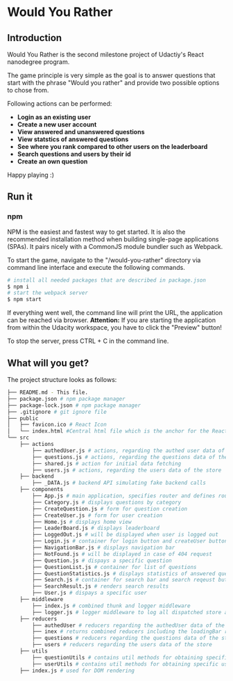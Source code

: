 # Would You Rather

## Introduction

Would You Rather is the second milestone project of Udactiy's React nanodegree program.

The game principle is very simple as the goal is to answer questions that start with the phrase "Would you rather" and provide two possible options to chose from.

Following actions can be performed:
- **Login as an existing user**
- **Create a new user account**
- **View answered and unanswered questions**
- **View statstics of answered questions**
- **See where you rank compared to other users on the leaderboard**
- **Search questions and users by their id**
- **Create an own question**

Happy playing :)

## Run it

### npm

NPM is the easiest and fastest way to get started. It is also the recommended installation method when building single-page applications (SPAs). It pairs nicely with a CommonJS module bundler such as Webpack. 

To start the game, navigate to the "/would-you-rather" directory via command line interface and execute the following commands. 

```sh
# install all needed packages that are described in package.json
$ npm i
# start the webpack server
$ npm start
```

If everything went well, the command line will print the URL, the application can be reached via browser.
**Attention:** If you are starting the application from within the Udacity workspace, you have to click the "Preview" button!

To stop the server, press CTRL + C in the command line.

## What will you get? ##

The project structure looks as follows:
```bash
├── README.md - This file.
├── package.json # npm package manager 
├── package-lock.json # npm package manager 
├── .gitignore # git ignore file
├── public
│   ├── favicon.ico # React Icon
│   └── index.html #Central html file which is the anchor for the React app
└── src
	├── actions
    	├── authedUser.js # actions, regarding the authed user data of the store
        ├── questions.js # actions, regarding the questions data of the store
        ├── shared.js # action for initial data fetching
        ├── users.js # actions, regarding the users data of the store
    ├── backend
    	├── _DATA.js # backend API simulating fake backend calls
    ├── components
    	├── App.js # main application, specifies router and defines routes
        ├── Category.js # displays questions by category
        ├── CreateQuestion.js # form for question creation
        ├── CreateUser.js # form for user creation
        ├── Home.js # displays home view
        ├── LeaderBoard.js # displays leaderboard
        ├── LoggedOut.js # will be displayed when user is logged out
        ├── Login.js # container for login button and createUser button
        ├── NavigationBar.js # displays navigation bar
        ├── NotFound.js # will be displayed in case of 404 request
        ├── Question.js # dispays a specific question
        ├── QuestionList.js # container for list of questions
        ├── QuestionStatistics.js # displays statistics of answered questions
        ├── Search.js # container for search bar and search reqeust button in the nav bar 
        ├── SearchResult.js # renders search results
        ├── User.js # dispays a specific user
    ├── middleware
    	├── index.js # combined thunk and logger middleware
        ├── logger.js # logger middleware to log all dispatched store actions
    ├── reducers
    	├── authedUser # reducers regarding the authedUser data of the store
        ├── inex # returns combined reducers including the loadingBar reducer, to dispatch loading events
        ├── questions # reducers regarding the questions data of the store
        ├── users # reducers regarding the users data of the store
    ├── utils
    	├── questionUtils # contains util methods for obtaining specific questions
        ├── userUtils # contains util methods for obtaining specific users
    ├── index.js # used for DOM rendering     
```